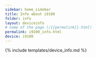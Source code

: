 ```yaml
---
sidebar: home_sidebar
title: Info about i9100
folder: info
layout: deviceinfo
# name of the page (/{{permalink}}.html)
permalink: i9100_info.html
device: i9100
---
```

{% include templates/device_info.md %}
